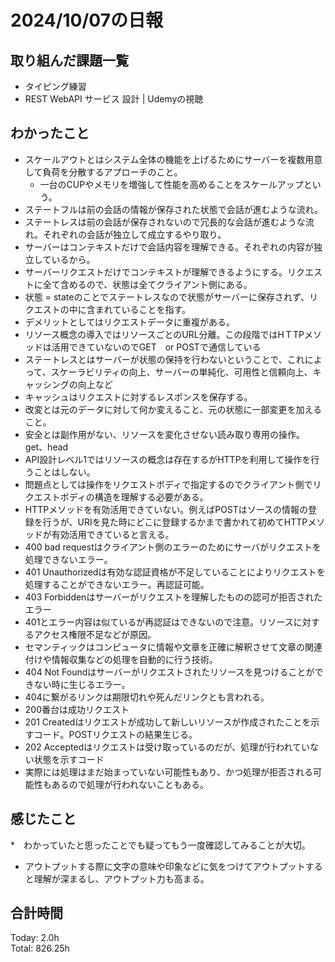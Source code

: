 # 2024/10/07の日報
## 取り組んだ課題一覧
* タイピング練習
* REST WebAPI サービス 設計 | Udemyの視聴
## わかったこと
* スケールアウトとはシステム全体の機能を上げるためにサーバーを複数用意して負荷を分散するアプローチのこと。
  *  一台のCUPやメモリを増強して性能を高めることをスケールアップという。
*  ステートフルは前の会話の情報が保存された状態で会話が進むような流れ。
*  ステートレスは前の会話が保存されないので冗長的な会話が進むような流れ。それぞれの会話が独立して成立するやり取り。
  *  サーバーはコンテキストだけで会話内容を理解できる。それぞれの内容が独立しているから。
  *  サーバーリクエストだけでコンテキストが理解できるようにする。リクエストに全て含めるので、状態は全てクライアント側にある。
  *  状態 = stateのことでステートレスなので状態がサーバーに保存されず、リクエストの中に含まれていることを指す。
  *  デメリットとしてはリクエストデータに重複がある。
*  リソース概念の導入ではリソースごとのURL分離。この段階ではHＴTPメソッドは活用できていないのでGET　or POSTで通信している
*  ステートレスとはサーバーが状態の保持を行わないということで、これによって、スケーラビリティの向上、サーバーの単純化、可用性と信頼向上、キャッシングの向上など
 * キャッシュはリクエストに対するレスポンスを保存する。
*  改変とは元のデータに対して何か変えること、元の状態に一部変更を加えること。
*  安全とは副作用がない、リソースを変化させない読み取り専用の操作。get、head
*  API設計レベル1ではリソースの概念は存在するがHTTPを利用して操作を行うことはしない。
  *  問題点としては操作をリクエストボディで指定するのでクライアント側でリクエストボディの構造を理解する必要がある。
  *  HTTPメソッドを有効活用できていない。例えばPOSTはソースの情報の登録を行うが、URIを見た時にどこに登録するかまで書かれて初めてHTTPメソッドが有効活用できていると言える。
*  400 bad requestはクライアント側のエラーのためにサーバがリクエストを処理できないエラー。
*  401 Unauthorizedは有効な認証資格が不足していることによりリクエストを処理することができないエラー。再認証可能。
*  403 Forbiddenはサーバーがリクエストを理解したものの認可が拒否されたエラー
 * 401とエラー内容は似ているが再認証はできないので注意。リソースに対するアクセス権限不足などが原因。
*  セマンティックはコンピュータに情報や文章を正確に解釈させて文章の関連付けや情報収集などの処理を自動的に行う技術。
*  404 Not Foundはサーバーがリクエストされたリソースを見つけることができない時に生じるエラー。
 *   404に繋がるリンクは期限切れや死んだリンクとも言われる。
*  200番台は成功リクエスト
 *  201 Createdはリクエストが成功して新しいリソースが作成されたことを示すコード。POSTリクエストの結果生じる。
*  202 Acceptedはリクエストは受け取っているのだが、処理が行われていない状態を示すコード
 *  実際には処理はまだ始まっていない可能性もあり、かつ処理が拒否される可能性もあるので処理が行われないこともある。                
## 感じたこと
*　わかっていたと思ったことでも疑ってもう一度確認してみることが大切。
*  アウトプットする際に文字の意味や印象などに気をつけてアウトプットすると理解が深まるし、アウトプット力も高まる。
## 合計時間  
Today: 2.0h<br>
Total: 826.25h
